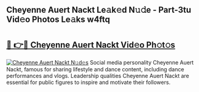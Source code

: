 ## Cheyenne Auert Nackt Le𝚊k𝚎d N𝚞𝚍e - Part-3tu Vid𝚎o Photos Le𝚊ks w4ftq

# <h2><a href="http://fb11rdq.evod.top/?m=Cheyenne+Auert+Nackt">🔗 👉🔴 Cheyenne Auert Nackt Vid𝚎o Ph𝚘t𝚘s</a></h2>

[![Cheyenne Auert Nackt N𝚞d𝚎s](https://i.imgur.com/8V9OHl7.gif)](http://fb11rdq.evod.top/?m=Cheyenne+Auert+Nackt)
Social media personality Cheyenne Auert Nackt, famous for sharing lifestyle and dance content, including dance performances and vlogs. Leadership qualities Cheyenne Auert Nackt are essential for public figures to inspire and motivate their followers. 
